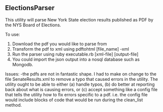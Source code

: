 ## ElectionsParser

This utility will parse New York State election results published as PDF by
the NYS Board of Elections.
  
To use:
1. Download the pdf you would like to parse from 
2. Transform the pdf to xml using pdftohtml [file_name] -xml
3. Run the parser using ruby executable.rb [xml-file] [output-file]
4. You could import the json output into a nosql database such as Mongodb.


Issues: 
-the pdfs are not in fantastic shape. I had to make on change to the
 file SenateResults.xml to remove a typo that caused errors in the utility. The 
 utility ought to be able to either (a) handle typos, (b) do better at reporting back
 about what is causing errors, or (c) accept something like a config file that tells
 the utility how to fix errors specific to a pdf. i.e. the config file would include
 blocks of code that would be run during the clean_list method.
 